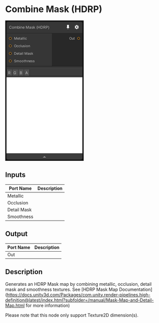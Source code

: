 # Combine Mask (HDRP)
![Mixture.HDRPMaskCombine](../../images/Mixture.HDRPMaskCombine.png)
## Inputs
Port Name | Description
--- | ---
Metallic | 
Occlusion | 
Detail Mask | 
Smoothness | 

## Output
Port Name | Description
--- | ---
Out | 

## Description
Generates an HDRP Mask map by combining metallic, occlusion, detail mask and smoothness textures.
See [HDRP Mask Map Documentation](https://docs.unity3d.com/Packages/com.unity.render-pipelines.high-definition@latest/index.html?subfolder=/manual/Mask-Map-and-Detail-Map.html for more information)

Please note that this node only support Texture2D dimension(s).
